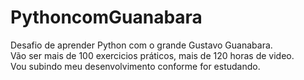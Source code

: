 # PythoncomGuanabara
Desafio de aprender Python com o grande Gustavo Guanabara.<br>
Vão ser mais de 100 exercicios práticos, mais de 120 horas de video.<br>
Vou subindo meu desenvolvimento conforme for estudando.
